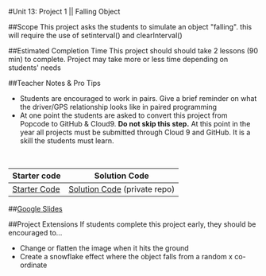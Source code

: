 #Unit 13: Project 1 || Falling Object


##Scope
This project asks the students to simulate an object "falling". this will require the use of setinterval() and clearInterval() 

##Estimated Completion Time
This project should should take 2 lessons (90 min) to complete. Project may take more or less time depending on students' needs

##Teacher Notes & Pro Tips
* Students are encouraged to work in pairs. Give a brief reminder on what the driver/GPS relationship looks like in paired programming
* At one point the students are asked to convert this project from Popcode to GitHub & Cloud9. **Do not skip this step.** At this point in the year all projects must be submitted through Cloud 9 and GitHub. It is a skill the students must learn.

<br>

| Starter code | Solution Code |
|-------|-------|
|[Starter Code](https://popcode.org/?gist=c153b309d8c2d3b21bfba1149ea9b304) | [Solution Code]() (private repo)|

##[Google Slides](https://docs.google.com/presentation/d/1hR3-M3sHHgfd3Cd_LTojBBLWLurDr_PTgOgsbmK1TU4/edit#slide=id.g12ee5b58a7_1_0)

##Project Extensions
If students complete this project early, they should be encouraged to...

* Change or flatten the image when it hits the ground
* Create a snowflake effect where the object falls from a random x co-ordinate 



